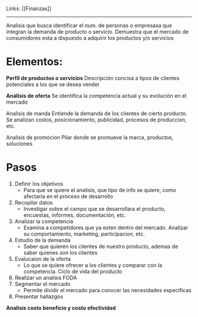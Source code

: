 Links: [[Finanzas]]
___

Analisis que busca identificar el num. de personas o empresasa que integran la demanda de producto o servicio.
Demuestra que el mercado de consumidores esta a dispuesto a adquirir los productos y/o servicios

# Elementos:
**Perfil de productos o servicios**
Descripción concisa a tipos de clientes potenciales a los que se desea vender

**Análisis de oferta**
Se identifica la competencia actual y su evolución en el mercado

Analisis de manda
Entiende la demanda de los clientes de cierto producto. Se analizan costos, posicionamiento, publicidad, procesos de produccion, etc.

Analisis de promocion
Pilar donde se promueve la marca, productos, soluciones


# Pasos
1. Definir los objetivos
	- Para que se quiere el analisis, que tipo de info se quiere, como afectaria en el proceso de desarrollo
2. Recopilar datos
	- Investigar sobre el campo que se desarrollara el producto, encuestas, informes, documentación, etc.
3. Analizar la competencia
	- Examina a competidores que ya esten dentro del mercado. Analizar su comportamiento, marketing, participacion, etc.
4. Estudio de la demanda
	- Saber que quieren los clientes de nuestro producto, ademas de saber quienes son los clientes
5. Evalucaion de la oferta
	- Lo que se quiere ofrecer a los clientes y comparar con la competencia. Ciclo de vida del producto
6. Realizar un analisis FODA
7. Segmentar el mercado
	- Permite dividir el mercado para conocer las necesidades especificas
8. Presentar hallazgos

**Analisis costo beneficio y costo efectividad**